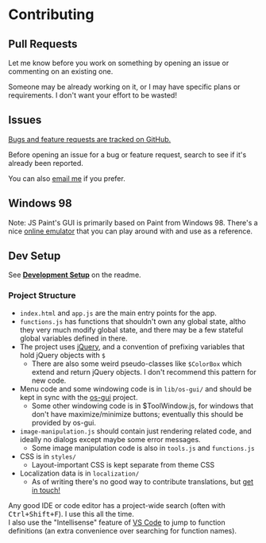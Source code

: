 # Contributing

## Pull Requests

Let me know before you work on something by opening an issue or commenting on an existing one.

Someone may be already working on it, or I may have specific plans or requirements.
I don't want your effort to be wasted!

## Issues

[Bugs and feature requests are tracked on GitHub.](https://github.com/1j01/jspaint/issues)

Before opening an issue for a bug or feature request, search to see if it's already been reported.

You can also [email me](mailto:isaiahodhner@gmail.com) if you prefer.

## Windows 98

Note: JS Paint's GUI is primarily based on Paint from Windows 98.
There's a nice [online emulator](https://copy.sh/v86/?profile=windows98)
that you can play around with and use as a reference.

## Dev Setup

See [**Development Setup**](./README.md#Development-Setup) on the readme.

### Project Structure

- `index.html` and `app.js` are the main entry points for the app.
- `functions.js` has functions that shouldn't own any global state, altho they very much modify global state, and there may be a few stateful global variables defined in there.
- The project uses [jQuery](https://jquery.com/), and a convention of prefixing variables that hold jQuery objects with `$`
	- There are also some weird pseudo-classes like `$ColorBox` which extend and return jQuery objects. I don't recommend this pattern for new code.
- Menu code and some windowing code is in `lib/os-gui/` and should be kept in sync with the [os-gui](https://github.com/1j01/os-gui) project.
	- Some other windowing code is in $ToolWindow.js, for windows that don't have maximize/minimize buttons; eventually this should be provided by os-gui.
- `image-manipulation.js` should contain just rendering related code, and ideally no dialogs except maybe some error messages.
	- Some image manipulation code is also in `tools.js` and `functions.js`
- CSS is in `styles/`
	- Layout-important CSS is kept separate from theme CSS
- Localization data is in `localization/`
	- As of writing there's no good way to contribute translations, but [get in touch!](https://github.com/1j01/jspaint/issues/80)

Any good IDE or code editor has a project-wide search (often with <kbd>Ctrl+Shift+F</kbd>). I use this all the time.  
I also use the "Intellisense" feature of [VS Code](https://code.visualstudio.com/) to jump to function definitions (an extra convenience over searching for function names).